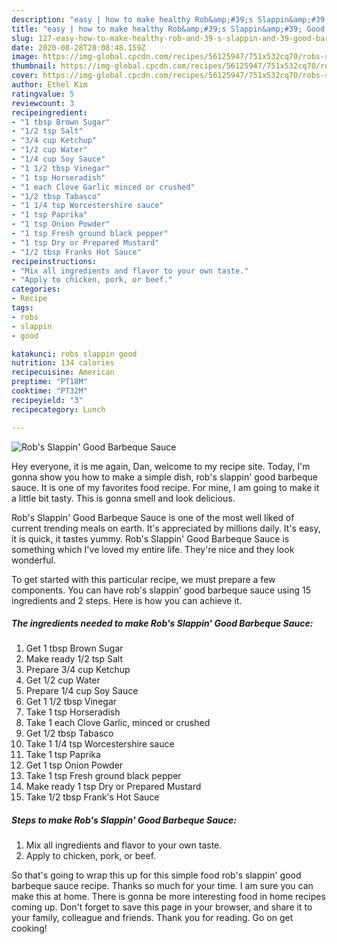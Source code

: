 ```yaml
---
description: "easy | how to make healthy Rob&amp;#39;s Slappin&amp;#39; Good Barbeque Sauce"
title: "easy | how to make healthy Rob&amp;#39;s Slappin&amp;#39; Good Barbeque Sauce"
slug: 127-easy-how-to-make-healthy-rob-and-39-s-slappin-and-39-good-barbeque-sauce
date: 2020-08-28T20:08:48.159Z
image: https://img-global.cpcdn.com/recipes/56125947/751x532cq70/robs-slappin-good-barbeque-sauce-recipe-main-photo.jpg
thumbnail: https://img-global.cpcdn.com/recipes/56125947/751x532cq70/robs-slappin-good-barbeque-sauce-recipe-main-photo.jpg
cover: https://img-global.cpcdn.com/recipes/56125947/751x532cq70/robs-slappin-good-barbeque-sauce-recipe-main-photo.jpg
author: Ethel Kim
ratingvalue: 5
reviewcount: 3
recipeingredient:
- "1 tbsp Brown Sugar"
- "1/2 tsp Salt"
- "3/4 cup Ketchup"
- "1/2 cup Water"
- "1/4 cup Soy Sauce"
- "1 1/2 tbsp Vinegar"
- "1 tsp Horseradish"
- "1 each Clove Garlic minced or crushed"
- "1/2 tbsp Tabasco"
- "1 1/4 tsp Worcestershire sauce"
- "1 tsp Paprika"
- "1 tsp Onion Powder"
- "1 tsp Fresh ground black pepper"
- "1 tsp Dry or Prepared Mustard"
- "1/2 tbsp Franks Hot Sauce"
recipeinstructions:
- "Mix all ingredients and flavor to your own taste."
- "Apply to chicken, pork, or beef."
categories:
- Recipe
tags:
- robs
- slappin
- good

katakunci: robs slappin good 
nutrition: 134 calories
recipecuisine: American
preptime: "PT18M"
cooktime: "PT32M"
recipeyield: "3"
recipecategory: Lunch

---
```



![Rob&#39;s Slappin&#39; Good Barbeque Sauce](https://img-global.cpcdn.com/recipes/56125947/751x532cq70/robs-slappin-good-barbeque-sauce-recipe-main-photo.jpg)

Hey everyone, it is me again, Dan, welcome to my recipe site. Today, I'm gonna show you how to make a simple dish, rob&#39;s slappin&#39; good barbeque sauce. It is one of my favorites food recipe. For mine, I am going to make it a little bit tasty. This is gonna smell and look delicious.

Rob&#39;s Slappin&#39; Good Barbeque Sauce is one of the most well liked of current trending meals on earth. It's appreciated by millions daily. It's easy, it is quick, it tastes yummy. Rob&#39;s Slappin&#39; Good Barbeque Sauce is something which I've loved my entire life. They're nice and they look wonderful.




To get started with this particular recipe, we must prepare a few components. You can have rob&#39;s slappin&#39; good barbeque sauce using 15 ingredients and 2 steps. Here is how you can achieve it.

<!--inarticleads1-->

##### The ingredients needed to make Rob&#39;s Slappin&#39; Good Barbeque Sauce:

1. Get 1 tbsp Brown Sugar
1. Make ready 1/2 tsp Salt
1. Prepare 3/4 cup Ketchup
1. Get 1/2 cup Water
1. Prepare 1/4 cup Soy Sauce
1. Get 1 1/2 tbsp Vinegar
1. Take 1 tsp Horseradish
1. Take 1 each Clove Garlic, minced or crushed
1. Get 1/2 tbsp Tabasco
1. Take 1 1/4 tsp Worcestershire sauce
1. Take 1 tsp Paprika
1. Get 1 tsp Onion Powder
1. Take 1 tsp Fresh ground black pepper
1. Make ready 1 tsp Dry or Prepared Mustard
1. Take 1/2 tbsp Frank&#39;s Hot Sauce




<!--inarticleads2-->

##### Steps to make Rob&#39;s Slappin&#39; Good Barbeque Sauce:

1. Mix all ingredients and flavor to your own taste.
1. Apply to chicken, pork, or beef.




So that's going to wrap this up for this simple food rob&#39;s slappin&#39; good barbeque sauce recipe. Thanks so much for your time. I am sure you can make this at home. There is gonna be more interesting food in home recipes coming up. Don't forget to save this page in your browser, and share it to your family, colleague and friends. Thank you for reading. Go on get cooking!
